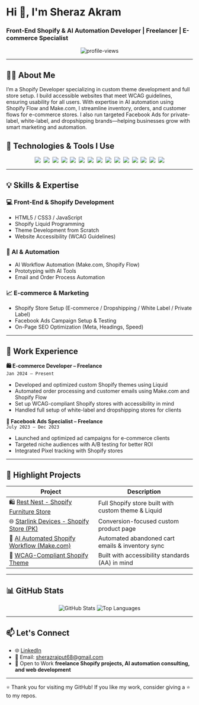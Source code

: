<h1 align="left">Hi 👋, I'm Sheraz Akram</h1>
<h3 align="lft">Front-End Shopify & AI Automation Developer | Freelancer | E-commerce Specialist</h3>

<p align="center">
  <img src="https://komarev.com/ghpvc/?username=MBA-17&label=Profile%20views&color=0e75b6&style=flat" alt="profile-views" />
</p>

---

## 🧑‍💻 About Me

<p align="left">I’m a Shopify Developer specializing in custom theme development and full store setup. I build accessible websites that meet WCAG guidelines, ensuring usability for all users. With expertise in AI automation using Shopify Flow and Make.com, I streamline inventory, orders, and customer flows for e-commerce stores. I also run targeted Facebook Ads for private-label, white-label, and dropshipping brands—helping businesses grow with smart marketing and automation.</p>

## 🔧 Technologies & Tools I Use

<div align="center">

<img src="https://img.shields.io/badge/-Shopify-7AB55C?style=for-the-badge&logo=shopify&logoColor=white" />&nbsp;
<img src="https://img.shields.io/badge/-Liquid-E44D26?style=for-the-badge&logo=liquid&logoColor=white" />&nbsp;
<img src="https://img.shields.io/badge/-Make.com-purple?style=for-the-badge" />&nbsp;
<img src="https://img.shields.io/badge/-HTML5-E34F26?style=for-the-badge&logo=html5&logoColor=white" />&nbsp;
<img src="https://img.shields.io/badge/-CSS3-1572B6?style=for-the-badge&logo=css3" />&nbsp;
<img src="https://img.shields.io/badge/-JavaScript-F7DF1E?style=for-the-badge&logo=javascript&logoColor=black" />&nbsp;
<img src="https://img.shields.io/badge/-Visual%20Studio%20Code-007ACC?style=for-the-badge&logo=visual-studio-code&logoColor=white" />&nbsp;
<img src="https://img.shields.io/badge/-Git-F05032?style=for-the-badge&logo=git&logoColor=white" />&nbsp;
<img src="https://img.shields.io/badge/-GitHub-181717?style=for-the-badge&logo=github&logoColor=white" />&nbsp;
<img src="https://img.shields.io/badge/-Facebook%20Ads-1877F2?style=for-the-badge&logo=facebook&logoColor=white" />&nbsp;
<img src="https://img.shields.io/badge/-SEO-3E8E41?style=for-the-badge" />&nbsp;
<img src="https://img.shields.io/badge/-E--commerce-blue?style=for-the-badge" />&nbsp;
<img src="https://img.shields.io/badge/-Dropshipping-orange?style=for-the-badge" />&nbsp;
<img src="https://img.shields.io/badge/-White%20Label-teal?style=for-the-badge" />&nbsp;
<img src="https://img.shields.io/badge/-Private%20Label-brown?style=for-the-badge" />

</div>

---

## 💡 Skills & Expertise

### 💻 Front-End & Shopify Development
- HTML5 / CSS3 / JavaScript
- Shopify Liquid Programming
- Theme Development from Scratch
- Website Accessibility (WCAG Guidelines)

### 🤖 AI & Automation
- AI Workflow Automation (Make.com, Shopify Flow)
- Prototyping with AI Tools
- Email and Order Process Automation

### 📈 E-commerce & Marketing
- Shopify Store Setup (E-commerce / Dropshipping / White Label / Private Label)
- Facebook Ads Campaign Setup & Testing
- On-Page SEO Optimization (Meta, Headings, Speed)

---

## 💼 Work Experience

**🛍️ E-commerce Developer – Freelance**  
`Jan 2024 – Present`  
- Developed and optimized custom Shopify themes using Liquid  
- Automated order processing and customer emails using Make.com and Shopify Flow  
- Set up WCAG-compliant Shopify stores with accessibility in mind  
- Handled full setup of white-label and dropshipping stores for clients  

**🎯 Facebook Ads Specialist – Freelance**  
`July 2023 – Dec 2023`  
- Launched and optimized ad campaigns for e-commerce clients  
- Targeted niche audiences with A/B testing for better ROI  
- Integrated Pixel tracking with Shopify stores  

---

## 📂 Highlight Projects

| Project | Description |
|--------|-------------|
| 🛍️ [Rest Nest - Shopify Furniture Store](#) | Full Shopify store built with custom theme & Liquid |
| 🌐 [Starlink Devices - Shopify Store (PK)](#) | Conversion-focused custom product page |
| 🤖 [AI Automated Shopify Workflow (Make.com)](#) | Automated abandoned cart emails & inventory sync |
| 🎨 [WCAG-Compliant Shopify Theme](#) | Built with accessibility standards (AA) in mind |

---

## 📊 GitHub Stats

<p align="center">
  <img src="https://github-readme-stats.vercel.app/api?username=MBA-17&show_icons=true&theme=radical" alt="GitHub Stats" />
  <img src="https://github-readme-stats.vercel.app/api/top-langs/?username=MBA-17&layout=compact&theme=radical" alt="Top Languages" />
</p>

---

## 📫 Let's Connect

- 🌐 [LinkedIn](https://www.linkedin.com/in/sherazakram17)
- 📧 Email: sherazrajput68@gmail.com 
- 💼 Open to Work **freelance Shopify projects, AI automation consulting, and web development**

---

⭐️ Thank you for visiting my GitHub! If you like my work, consider giving a ⭐ to my repos.
